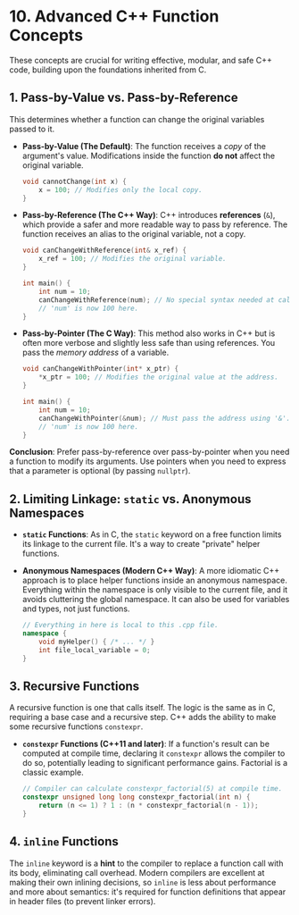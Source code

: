 # 10. Advanced C++ Function Concepts

These concepts are crucial for writing effective, modular, and safe C++ code, building upon the foundations inherited from C.

## 1. Pass-by-Value vs. Pass-by-Reference

This determines whether a function can change the original variables passed to it.

- **Pass-by-Value (The Default)**: The function receives a *copy* of the argument's value. Modifications inside the function **do not** affect the original variable.

    ```cpp
    void cannotChange(int x) {
        x = 100; // Modifies only the local copy.
    }
    ```

- **Pass-by-Reference (The C++ Way)**: C++ introduces **references** (`&`), which provide a safer and more readable way to pass by reference. The function receives an alias to the original variable, not a copy.

    ```cpp
    void canChangeWithReference(int& x_ref) {
        x_ref = 100; // Modifies the original variable.
    }

    int main() {
        int num = 10;
        canChangeWithReference(num); // No special syntax needed at call site.
        // 'num' is now 100 here.
    }
    ```

- **Pass-by-Pointer (The C Way)**: This method also works in C++ but is often more verbose and slightly less safe than using references. You pass the *memory address* of a variable.

    ```cpp
    void canChangeWithPointer(int* x_ptr) {
        *x_ptr = 100; // Modifies the original value at the address.
    }

    int main() {
        int num = 10;
        canChangeWithPointer(&num); // Must pass the address using '&'.
        // 'num' is now 100 here.
    }
    ```

**Conclusion**: Prefer pass-by-reference over pass-by-pointer when you need a function to modify its arguments. Use pointers when you need to express that a parameter is optional (by passing `nullptr`).

## 2. Limiting Linkage: `static` vs. Anonymous Namespaces

- **`static` Functions**: As in C, the `static` keyword on a free function limits its linkage to the current file. It's a way to create "private" helper functions.

- **Anonymous Namespaces (Modern C++ Way)**: A more idiomatic C++ approach is to place helper functions inside an anonymous namespace. Everything within the namespace is only visible to the current file, and it avoids cluttering the global namespace. It can also be used for variables and types, not just functions.

    ```cpp
    // Everything in here is local to this .cpp file.
    namespace {
        void myHelper() { /* ... */ }
        int file_local_variable = 0;
    }
    ```

## 3. Recursive Functions

A recursive function is one that calls itself. The logic is the same as in C, requiring a base case and a recursive step. C++ adds the ability to make some recursive functions `constexpr`.

- **`constexpr` Functions (C++11 and later)**: If a function's result can be computed at compile time, declaring it `constexpr` allows the compiler to do so, potentially leading to significant performance gains. Factorial is a classic example.

    ```cpp
    // Compiler can calculate constexpr_factorial(5) at compile time.
    constexpr unsigned long long constexpr_factorial(int n) {
        return (n <= 1) ? 1 : (n * constexpr_factorial(n - 1));
    }
    ```

## 4. `inline` Functions

The `inline` keyword is a **hint** to the compiler to replace a function call with its body, eliminating call overhead. Modern compilers are excellent at making their own inlining decisions, so `inline` is less about performance and more about semantics: it's required for function definitions that appear in header files (to prevent linker errors).
